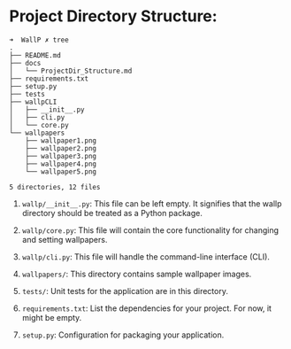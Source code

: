 # Project Directory Structure: 
```
➜  WallP ✗ tree 
.
├── README.md
├── docs
│   └── ProjectDir_Structure.md
├── requirements.txt
├── setup.py
├── tests
├── wallpCLI
│   ├── __init__.py
│   ├── cli.py
│   └── core.py
└── wallpapers
    ├── wallpaper1.png
    ├── wallpaper2.png
    ├── wallpaper3.png
    ├── wallpaper4.png
    └── wallpaper5.png

5 directories, 12 files
```

1.  `wallp/__init__.py`:
 This file can be left empty. It signifies that the wallp directory should be treated as a Python package.

2. `wallp/core.py`:
This file will contain the core functionality for changing and setting wallpapers.

3. `wallp/cli.py`:
This file will handle the command-line interface (CLI).

4. `wallpapers/`:
This directory contains sample wallpaper images.

5. `tests/`:
Unit tests for the application are in this directory.

6. `requirements.txt`:
List the dependencies for your project. For now, it might be empty.

7. `setup.py`:
Configuration for packaging your application.

